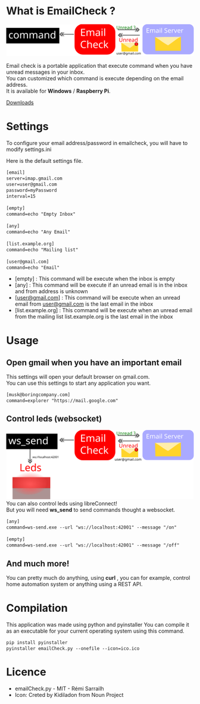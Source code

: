 # What is EmailCheck ?
![](doc/emailcheck_schematic.svg)

Email check is a portable application that execute command when you have unread messages in your inbox.    
You can customized which command is execute depending on the email address.    
It is available for **Windows** / **Raspberry Pi**.


[Downloads]()

# Settings
To configure your email address/password in emailcheck, you will have to 
modify settings.ini

Here is the default settings file.
```
[email]
server=imap.gmail.com
user=user@gmail.com
password=myPassword
interval=15

[empty]
command=echo "Empty Inbox"

[any]
command=echo "Any Email"

[list.example.org]
command=echo "Mailing list"

[user@gmail.com]
command=echo "Email"
```

* [empty] : This command will be execute when the inbox is empty 
* [any] : This command will be execute if an unread email is in the inbox and from address is unknown
* [user@gmail.com] : This command will be execute when an unread email from user@gmail.com is the last email in the inbox
* [list.example.org] : This command will be execute when an unread email from the mailing list list.example.org is the last email in the inbox

# Usage

## Open gmail when you have an important email
This settings will open your default browser on gmail.com.   
You can use this settings to start any application you want.

```
[musk@boringcompany.com]
command=explorer "https://mail.google.com"
```


## Control leds (websocket)

![](doc/emailcheck_ws_send_schematic.svg)
You can also control leds using libreConnect!    
But you will need **ws_send** to send commands thought a websocket.    
```
[any]
command=ws-send.exe --url "ws://localhost:42001" --message "/on"

[empty]
command=ws-send.exe --url "ws://localhost:42001" --message "/off"
```

## And much more!
You can pretty much do anything, using **curl** , you can for example, control home automation
system or anything using a REST API.   

# Compilation
This application was made using python and pyinstaller
You can compile it as an executable for your current operating system using this command.

```
pip install pyinstaller
pyinstaller emailCheck.py --onefile --icon=ico.ico
```

# Licence
* emailCheck.py - MIT - Rémi Sarrailh
* Icon: Creted by Kidiladon from Noun Project

